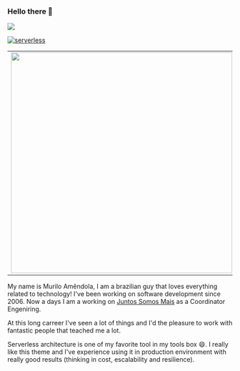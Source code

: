 ### Hello there 👋

<a href="https://www.linkedin.com/in/muriloamendola/">
 <img src="https://img.shields.io/badge/linkedin-%230077B5.svg?&style=for-the-badge&logo=linkedin&logoColor=white" />
</a>
  
[![serverless](http://public.serverless.com/badges/v3.svg)](http://www.serverless.com)

<center>
  <table>
    <tr>
      <td><img width="495px" align="left" src="https://github-readme-stats-three-puce-ricardo.vercel.app/api?username=muriloamendola&theme=default&count_private=true" /></td>
      <td><img width="400px" align="left" src="https://github-readme-stats-three-puce-ricardo.vercel.app/api/top-langs/?username=muriloamendola&hide=emacs Lisp, jupyter notebook&layout=compact&theme=default&count_private=true" /></td>
    </tr>
  </table>
</center>

My name is Murilo Amêndola, I am a brazilian guy that loves everything related to technology! I've been working on software development since 2006. Now a days I am a working on [Juntos Somos Mais](https://www.juntossomosmais.com.br/) as a Coordinator Engeniring.

At this long carreer I've seen a lot of things and I'd the pleasure to work with fantastic people that teached me a lot.

Serverless architecture is one of my favorite tool in my tools box 😄. I really like this theme and I've experience using it in production environment with really good results (thinking in cost, escalability and resilience).

